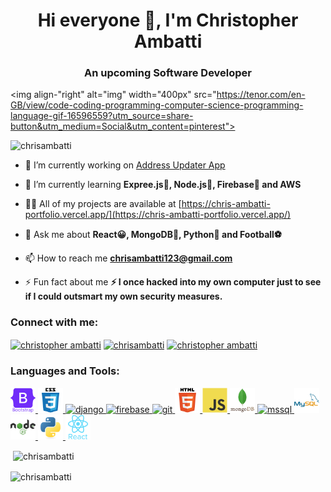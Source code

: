 <h1 align="center">Hi everyone 👋, I'm Christopher Ambatti</h1>
<h3 align="center">An upcoming Software Developer</h3>

<img align-"right" alt="img" width="400px" src="https://tenor.com/en-GB/view/code-coding-programming-computer-science-programming-language-gif-16596559?utm_source=share-button&utm_medium=Social&utm_content=pinterest">

<p align="left"> <img src="https://komarev.com/ghpvc/?username=chrisambatti&label=Profile%20views&color=0e75b6&style=flat" alt="chrisambatti" /> </p>

- 🔭 I’m currently working on [Address Updater App](https://lendenclub-geogrip-task.vercel.app/)

- 🌱 I’m currently learning **Expree.js🙈, Node.js🙉, Firebase🙊 and AWS**

- 👨‍💻 All of my projects are available at [https://chris-ambatti-portfolio.vercel.app/](https://chris-ambatti-portfolio.vercel.app/)

- 💬 Ask me about **React😀, MongoDB🤖, Python🐍 and Football⚽**

- 📫 How to reach me **chrisambatti123@gmail.com**

- ⚡ Fun fact about me **⚡ I once hacked into my own computer just to see if I could outsmart my own security measures.**

<h3 align="left">Connect with me:</h3>
<p align="left">
<a href="https://linkedin.com/in/christopher ambatti" target="blank"><img align="center" src="https://raw.githubusercontent.com/rahuldkjain/github-profile-readme-generator/master/src/images/icons/Social/linked-in-alt.svg" alt="christopher ambatti" height="30" width="40" /></a>
<a href="https://instagram.com/chrisambatti" target="blank"><img align="center" src="https://raw.githubusercontent.com/rahuldkjain/github-profile-readme-generator/master/src/images/icons/Social/instagram.svg" alt="chrisambatti" height="30" width="40" /></a>
<a href="https://www.youtube.com/c/christopher ambatti" target="blank"><img align="center" src="https://raw.githubusercontent.com/rahuldkjain/github-profile-readme-generator/master/src/images/icons/Social/youtube.svg" alt="christopher ambatti" height="30" width="40" /></a>
</p>

<h3 align="left">Languages and Tools:</h3>
<p align="left"> <a href="https://getbootstrap.com" target="_blank" rel="noreferrer"> <img src="https://raw.githubusercontent.com/devicons/devicon/master/icons/bootstrap/bootstrap-plain-wordmark.svg" alt="bootstrap" width="40" height="40"/> </a> <a href="https://www.w3schools.com/css/" target="_blank" rel="noreferrer"> <img src="https://raw.githubusercontent.com/devicons/devicon/master/icons/css3/css3-original-wordmark.svg" alt="css3" width="40" height="40"/> </a> <a href="https://www.djangoproject.com/" target="_blank" rel="noreferrer"> <img src="https://cdn.worldvectorlogo.com/logos/django.svg" alt="django" width="40" height="40"/> </a> <a href="https://firebase.google.com/" target="_blank" rel="noreferrer"> <img src="https://www.vectorlogo.zone/logos/firebase/firebase-icon.svg" alt="firebase" width="40" height="40"/> </a> <a href="https://git-scm.com/" target="_blank" rel="noreferrer"> <img src="https://www.vectorlogo.zone/logos/git-scm/git-scm-icon.svg" alt="git" width="40" height="40"/> </a> <a href="https://www.w3.org/html/" target="_blank" rel="noreferrer"> <img src="https://raw.githubusercontent.com/devicons/devicon/master/icons/html5/html5-original-wordmark.svg" alt="html5" width="40" height="40"/> </a> <a href="https://developer.mozilla.org/en-US/docs/Web/JavaScript" target="_blank" rel="noreferrer"> <img src="https://raw.githubusercontent.com/devicons/devicon/master/icons/javascript/javascript-original.svg" alt="javascript" width="40" height="40"/> </a> <a href="https://www.mongodb.com/" target="_blank" rel="noreferrer"> <img src="https://raw.githubusercontent.com/devicons/devicon/master/icons/mongodb/mongodb-original-wordmark.svg" alt="mongodb" width="40" height="40"/> </a> <a href="https://www.microsoft.com/en-us/sql-server" target="_blank" rel="noreferrer"> <img src="https://www.svgrepo.com/show/303229/microsoft-sql-server-logo.svg" alt="mssql" width="40" height="40"/> </a> <a href="https://www.mysql.com/" target="_blank" rel="noreferrer"> <img src="https://raw.githubusercontent.com/devicons/devicon/master/icons/mysql/mysql-original-wordmark.svg" alt="mysql" width="40" height="40"/> </a> <a href="https://nodejs.org" target="_blank" rel="noreferrer"> <img src="https://raw.githubusercontent.com/devicons/devicon/master/icons/nodejs/nodejs-original-wordmark.svg" alt="nodejs" width="40" height="40"/> </a> <a href="https://www.python.org" target="_blank" rel="noreferrer"> <img src="https://raw.githubusercontent.com/devicons/devicon/master/icons/python/python-original.svg" alt="python" width="40" height="40"/> </a> <a href="https://reactjs.org/" target="_blank" rel="noreferrer"> <img src="https://raw.githubusercontent.com/devicons/devicon/master/icons/react/react-original-wordmark.svg" alt="react" width="40" height="40"/> </a> </p>

<p>&nbsp;<img align="center" src="https://github-readme-stats.vercel.app/api?username=chrisambatti&show_icons=true&locale=en" alt="chrisambatti" /></p>

<p><img align="center" src="https://github-readme-streak-stats.herokuapp.com/?user=chrisambatti&" alt="chrisambatti" /></p>
